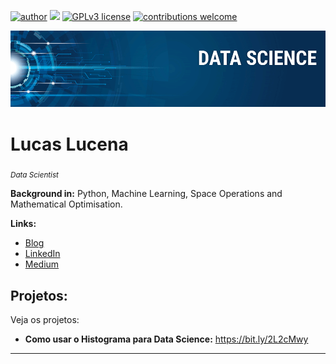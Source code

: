 [![author](https://img.shields.io/badge/author-carlosfab-red.svg)](https://www.linkedin.com/in/carlosfab) [![](https://img.shields.io/badge/python-3.7+-blue.svg)](https://www.python.org/downloads/release/python-365/) [![GPLv3 license](https://img.shields.io/badge/License-GPLv3-blue.svg)](http://perso.crans.org/besson/LICENSE.html) [![contributions welcome](https://img.shields.io/badge/contributions-welcome-brightgreen.svg?style=flat)](https://github.com/carlosfab/data_science/issues)

<p align="center">
  <img src="banner.png" >
</p>

# Lucas Lucena
<sub>*Data Scientist*</sub>


**Background in:** Python, Machine Learning, Space Operations and Mathematical Optimisation.

**Links:**
* [Blog]()
* [LinkedIn](https://www.linkedin.com/in/lucas-lucena-90a104261/)
* [Medium]()


## Projetos:
Veja os projetos:

* **Como usar o Histograma para Data Science:** https://bit.ly/2L2cMwy

---


